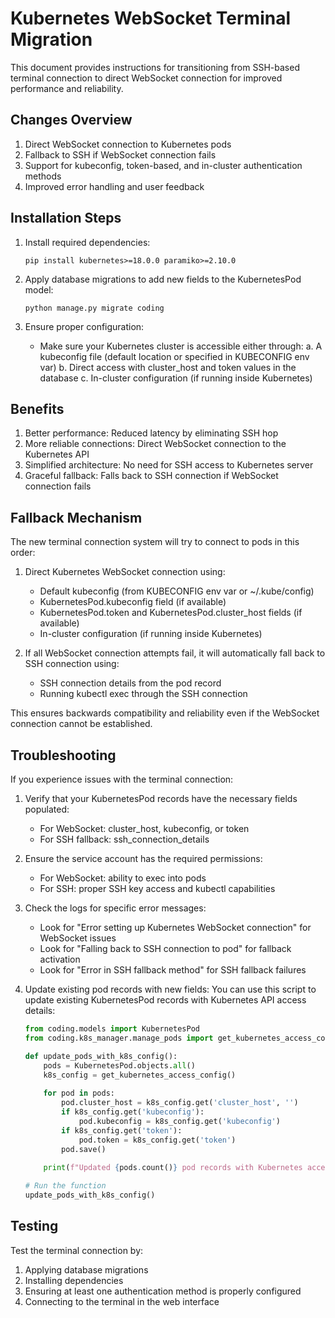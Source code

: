 # Kubernetes WebSocket Terminal Migration

This document provides instructions for transitioning from SSH-based terminal connection to direct WebSocket connection for improved performance and reliability.

## Changes Overview

1. Direct WebSocket connection to Kubernetes pods
2. Fallback to SSH if WebSocket connection fails
3. Support for kubeconfig, token-based, and in-cluster authentication methods
4. Improved error handling and user feedback

## Installation Steps

1. Install required dependencies:
   ```
   pip install kubernetes>=18.0.0 paramiko>=2.10.0
   ```

2. Apply database migrations to add new fields to the KubernetesPod model:
   ```
   python manage.py migrate coding
   ```

3. Ensure proper configuration:
   - Make sure your Kubernetes cluster is accessible either through:
     a. A kubeconfig file (default location or specified in KUBECONFIG env var)
     b. Direct access with cluster_host and token values in the database
     c. In-cluster configuration (if running inside Kubernetes)

## Benefits

1. Better performance: Reduced latency by eliminating SSH hop
2. More reliable connections: Direct WebSocket connection to the Kubernetes API
3. Simplified architecture: No need for SSH access to Kubernetes server
4. Graceful fallback: Falls back to SSH connection if WebSocket connection fails

## Fallback Mechanism

The new terminal connection system will try to connect to pods in this order:

1. Direct Kubernetes WebSocket connection using:
   - Default kubeconfig (from KUBECONFIG env var or ~/.kube/config)
   - KubernetesPod.kubeconfig field (if available)
   - KubernetesPod.token and KubernetesPod.cluster_host fields (if available)
   - In-cluster configuration (if running inside Kubernetes)

2. If all WebSocket connection attempts fail, it will automatically fall back to SSH connection using:
   - SSH connection details from the pod record
   - Running kubectl exec through the SSH connection

This ensures backwards compatibility and reliability even if the WebSocket connection cannot be established.

## Troubleshooting

If you experience issues with the terminal connection:

1. Verify that your KubernetesPod records have the necessary fields populated:
   - For WebSocket: cluster_host, kubeconfig, or token
   - For SSH fallback: ssh_connection_details

2. Ensure the service account has the required permissions:
   - For WebSocket: ability to exec into pods
   - For SSH: proper SSH key access and kubectl capabilities

3. Check the logs for specific error messages:
   - Look for "Error setting up Kubernetes WebSocket connection" for WebSocket issues
   - Look for "Falling back to SSH connection to pod" for fallback activation
   - Look for "Error in SSH fallback method" for SSH fallback failures

4. Update existing pod records with new fields:
   You can use this script to update existing KubernetesPod records with Kubernetes API access details:

   ```python
   from coding.models import KubernetesPod
   from coding.k8s_manager.manage_pods import get_kubernetes_access_config
   
   def update_pods_with_k8s_config():
       pods = KubernetesPod.objects.all()
       k8s_config = get_kubernetes_access_config()
       
       for pod in pods:
           pod.cluster_host = k8s_config.get('cluster_host', '')
           if k8s_config.get('kubeconfig'):
               pod.kubeconfig = k8s_config.get('kubeconfig')
           if k8s_config.get('token'):
               pod.token = k8s_config.get('token')
           pod.save()
           
       print(f"Updated {pods.count()} pod records with Kubernetes access configuration")
   
   # Run the function
   update_pods_with_k8s_config()
   ```

## Testing

Test the terminal connection by:

1. Applying database migrations
2. Installing dependencies
3. Ensuring at least one authentication method is properly configured
4. Connecting to the terminal in the web interface 